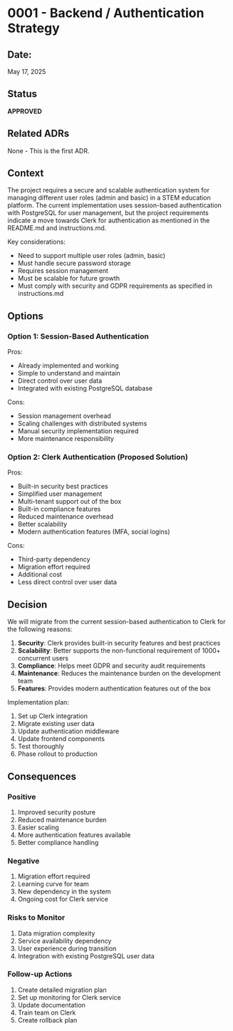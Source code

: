 # 0001 - Backend / Authentication Strategy

## Date: 

May 17, 2025

## Status

**APPROVED**

## Related ADRs

None - This is the first ADR.

## Context

The project requires a secure and scalable authentication system for managing different user roles (admin and basic) in a STEM education platform. The current implementation uses session-based authentication with PostgreSQL for user management, but the project requirements indicate a move towards Clerk for authentication as mentioned in the README.md and instructions.md.

Key considerations:
- Need to support multiple user roles (admin, basic)
- Must handle secure password storage
- Requires session management
- Must be scalable for future growth
- Must comply with security and GDPR requirements as specified in instructions.md

## Options

### Option 1: Session-Based Authentication

Pros:
- Already implemented and working
- Simple to understand and maintain
- Direct control over user data
- Integrated with existing PostgreSQL database

Cons:
- Session management overhead
- Scaling challenges with distributed systems
- Manual security implementation required
- More maintenance responsibility

### Option 2: Clerk Authentication (Proposed Solution)

Pros:
- Built-in security best practices
- Simplified user management
- Multi-tenant support out of the box
- Built-in compliance features
- Reduced maintenance overhead
- Better scalability
- Modern authentication features (MFA, social logins)

Cons:
- Third-party dependency
- Migration effort required
- Additional cost
- Less direct control over user data

## Decision

We will migrate from the current session-based authentication to Clerk for the following reasons:

1. **Security**: Clerk provides built-in security features and best practices
2. **Scalability**: Better supports the non-functional requirement of 1000+ concurrent users
3. **Compliance**: Helps meet GDPR and security audit requirements
4. **Maintenance**: Reduces the maintenance burden on the development team
5. **Features**: Provides modern authentication features out of the box

Implementation plan:
1. Set up Clerk integration
2. Migrate existing user data
3. Update authentication middleware
4. Update frontend components
5. Test thoroughly
6. Phase rollout to production

## Consequences

### Positive

1. Improved security posture
2. Reduced maintenance burden
3. Easier scaling
4. More authentication features available
5. Better compliance handling

### Negative

1. Migration effort required
2. Learning curve for team
3. New dependency in the system
4. Ongoing cost for Clerk service

### Risks to Monitor

1. Data migration complexity
2. Service availability dependency
3. User experience during transition
4. Integration with existing PostgreSQL user data

### Follow-up Actions

1. Create detailed migration plan
2. Set up monitoring for Clerk service
3. Update documentation
4. Train team on Clerk
5. Create rollback plan